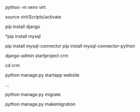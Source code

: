 python -m venv virt

source virt/Scripts/activate

pip install django

*pip install mysql

pip install mysql-connector
pip install mysql-connector-python

django-admin startproject crm

cd crm

python manage.py startapp website

...

python manage.py migrate


python manage.py makemigration 
